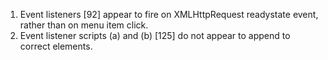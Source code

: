 1. Event listeners [92] appear to fire on XMLHttpRequest readystate event, rather than on menu item click.
2. Event listener scripts (a) and (b) [125] do not appear to append to correct elements.
